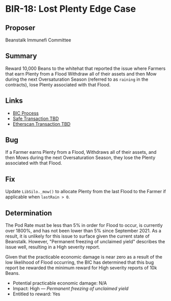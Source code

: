 # BIR-18: Lost Plenty Edge Case

## Proposer

Beanstalk Immunefi Committee

## Summary

Reward 10,000 Beans to the whitehat that reported the issue where Farmers that earn Plenty from a Flood Withdraw all of their assets and then Mow during the next Oversaturation Season (referred to as `raining` in the contracts), lose Plenty associated with that Flood.

## Links

* [BIC Process](https://docs.bean.money/governance/beanstalk/bic-process)
* [Safe Transaction TBD](TBD)
* [Etherscan Transaction TBD](TBD)

## Bug

If a Farmer earns Plenty from a Flood, Withdraws all of their assets, and then Mows during the next Oversaturation Season, they lose the Plenty associated with that Flood.

## Fix

Update `LibSilo._mow()` to allocate Plenty from the last Flood to the Farmer if applicable when `lastRain > 0`.

## Determination

The Pod Rate must be less than 5% in order for Flood to occur, is currently over 1800%, and has not been lower than 5% since September 2021. As a result, it is unlikely for this issue to surface given the current state of Beanstalk. However, "Permanent freezing of unclaimed yield" describes the issue well, resulting in a High severity report. 

Given that the practicable economic damage is near zero as a result of the low likelihood of Flood occurring, the BIC has determined that this bug report be rewarded the minimum reward for High severity reports of 10k Beans.

* Potential practicable economic damage: N/A
* Impact: High — _Permanent freezing of unclaimed yield_
* Entitled to reward: Yes
